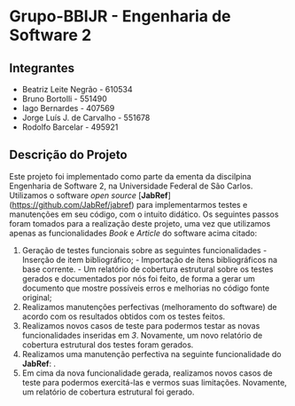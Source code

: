 # Grupo-BBIJR - Engenharia de Software 2

## Integrantes

* Beatriz Leite Negrão - 610534
* Bruno Bortolli - 551490
* Iago Bernardes - 407569
* Jorge Luís J. de Carvalho - 551678
* Rodolfo Barcelar - 495921

## Descrição do Projeto
Este projeto foi implementado como parte da ementa da discilpina Engenharia de Software 2, na Universidade Federal de São Carlos.
Utilizamos o software *open source* [**JabRef**] (https://github.com/JabRef/jabref) para implementarmos testes e manutenções em seu código, com o intuito didático. Os seguintes passos foram tomados para a realização deste projeto, uma vez que utilizamos apenas as funcionalidades *Book* e *Article* do software acima citado:
  1. Geração de testes funcionais sobre as seguintes funcionalidades 
    - Inserção de item bibliográfico; 
    - Importação de ítens bibliográficos na base corrente. 
    - Um relatório de cobertura estrutural sobre os testes gerados e documentados por nós foi feito, de forma a gerar um documento que mostre possíveis erros e melhorias no código fonte original;
  2. Realizamos manutenções perfectivas (melhoramento do software) de acordo com os resultados obtidos com os testes feitos.
  3. Realizamos novos casos de teste para podermos testar as novas funcionalidades inseridas em *3*. Novamente, um novo relatório de cobertura estrutural dos testes foram gerados.
  4. Realizamos uma manutenção perfectiva na seguinte funcionalidade do **JabRef**: .
  5. Em cima da nova funcionalidade gerada, realizamos novos casos de teste para podermos exercitá-las e vermos suas limitações. Novamente, um relatório de cobertura estrutural foi gerado.

